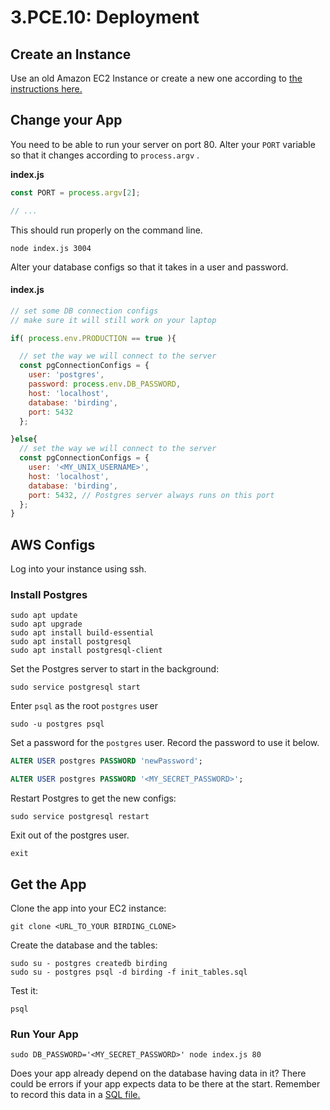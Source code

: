 # 3.PCE.10: Deployment

## Create an Instance

Use an old Amazon EC2 Instance or create a new one according to [the instructions here.](../../2-back-end-basics/2.11-deployment-aws.md)

## Change your App

You need to be able to run your server on port 80. Alter your `PORT` variable so that it changes according to `process.argv` .  
  
**index.js**

```javascript
const PORT = process.argv[2];

// ...
```

This should run properly on the command line.

```text
node index.js 3004
```

Alter your database configs so that it takes in a user and password.

#### index.js

```javascript
// set some DB connection configs
// make sure it will still work on your laptop

if( process.env.PRODUCTION == true ){

  // set the way we will connect to the server
  const pgConnectionConfigs = {
    user: 'postgres',
    password: process.env.DB_PASSWORD,
    host: 'localhost',
    database: 'birding',
    port: 5432
  };

}else{
  // set the way we will connect to the server
  const pgConnectionConfigs = {
    user: '<MY_UNIX_USERNAME>',
    host: 'localhost',
    database: 'birding',
    port: 5432, // Postgres server always runs on this port
  };
}
```

## AWS Configs

Log into your instance using ssh.

### Install Postgres

```text
sudo apt update
sudo apt upgrade
sudo apt install build-essential
sudo apt install postgresql
sudo apt install postgresql-client
```

Set the Postgres server to start in the background:

```text
sudo service postgresql start
```

Enter `psql` as the root `postgres` user

```text
sudo -u postgres psql
```

Set a password for the `postgres` user. Record the password to use it below.

```sql
ALTER USER postgres PASSWORD 'newPassword';
```

```sql
ALTER USER postgres PASSWORD '<MY_SECRET_PASSWORD>';
```

Restart Postgres to get the new configs:

```text
sudo service postgresql restart
```

Exit out of the postgres user.

```text
exit
```

## Get the App

Clone the app into your EC2 instance:

```text
git clone <URL_TO_YOUR BIRDING_CLONE>
```

Create the database and the tables:

```text
sudo su - postgres createdb birding
sudo su - postgres psql -d birding -f init_tables.sql
```

Test it:

```text
psql
```

### Run Your App

```
sudo DB_PASSWORD='<MY_SECRET_PASSWORD>' node index.js 80
```

Does your app already depend on the database having data in it? There could be errors if your app expects data to be there at the start. Remember to record this data in a [SQL file.](../3.5-sql-applications/3.5.7-database-setup.md)

